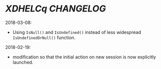 # *XDHELCq* *CHANGELOG*

2018-03-08:

- Using `IsNull()` and `IsUndefined()` instead of less widespread `IsUndefinedOrNull()` function.

2018-02-19:

- modification so that the initial action on new session is now explicitly launched.